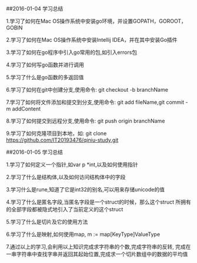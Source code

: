 ##2016-01-04 学习总结

1.学习了如何在Mac OS操作系统中安装go环境，并设置GOPATH，GOROOT，GOBIN

2.学习了如何在Mac OS操作系统中安装Intellij IDEA，并在其中安装Go插件

3.学习了如何在go程序中引入go常用的包,如引入errors包

4.学习了如何写go函数并进行调用

5.学习了什么是go函数的多返回值

6.学习了如何在git中创建分支,使用命令:
  git checkout -b branchName

7.学习了如何将文件添加和提交到分支,使用命令:
  git add fileName,git commit -m addContent

8.学习了如何提交到远程分支,使用命令:
  git push origin branchName

9.学习了如何克隆项目到本地，如:
  git clone https://github.com/IT20193476/qiniu-study.git
  
  
##2016-01-05 学习总结

1.学习了如何定义一个指针,如var p *int,以及如何使用指针

2.学习了什么是结构体,以及如何访问结构体中的字段

3.学习什么是rune,知道了它是int32的别名,可以用来存储unicode的值

4.学习了什么是匿名字段,当匿名字段是一个struct的时候，那么这个struct
  所拥有的全部字段都被隐式地引入了当前定义的这个struct

5.学习了什么是切片及它的使用方法

6.学习了什么是映射,如何使用map,
  m := map[KeyType]ValueType

7.通过以上的学习,会利用以上知识完成求字符串的个数,完成字符串的反转,
  完成在一串字符串中查找字串并返回其起始位置,完成求一个切片数组中的数据的平均值
